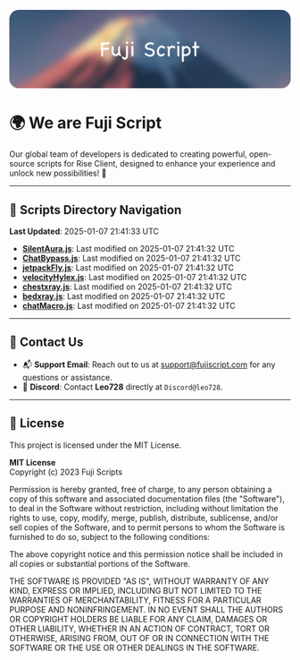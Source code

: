 ![Banner](.github/b.webp)

# 🌍 **We are Fuji Script**

Our global team of developers is dedicated to creating powerful, open-source scripts for Rise Client, designed to enhance your experience and unlock new possibilities! 🌟

---
<!-- SCRIPTS_NAVIGATION_START -->
## 📂 **Scripts Directory Navigation**

**Last Updated**: 2025-01-07 21:41:33 UTC

- **[SilentAura.js](scripts/SilentAura.js)**: Last modified on 2025-01-07 21:41:32 UTC
- **[ChatBypass.js](scripts/ChatBypass.js)**: Last modified on 2025-01-07 21:41:32 UTC
- **[jetpackFly.js](scripts/jetpackFly.js)**: Last modified on 2025-01-07 21:41:32 UTC
- **[velocityHylex.js](scripts/velocityHylex.js)**: Last modified on 2025-01-07 21:41:32 UTC
- **[chestxray.js](scripts/chestxray.js)**: Last modified on 2025-01-07 21:41:32 UTC
- **[bedxray.js](scripts/bedxray.js)**: Last modified on 2025-01-07 21:41:32 UTC
- **[chatMacro.js](scripts/chatMacro.js)**: Last modified on 2025-01-07 21:41:32 UTC

<!-- SCRIPTS_NAVIGATION_END -->

---

## 💬 **Contact Us**  
- 📬 **Support Email**: Reach out to us at [support@fujiscript.com](mailto:support@fujiscript.com) for any questions or assistance.  
- 💬 **Discord**: Contact **Leo728** directly at `Discord@leo728`.

---

## 📜 **License**

This project is licensed under the MIT License.  

**MIT License**  
Copyright (c) 2023 Fuji Scripts  

Permission is hereby granted, free of charge, to any person obtaining a copy of this software and associated documentation files (the "Software"), to deal in the Software without restriction, including without limitation the rights to use, copy, modify, merge, publish, distribute, sublicense, and/or sell copies of the Software, and to permit persons to whom the Software is furnished to do so, subject to the following conditions:  

The above copyright notice and this permission notice shall be included in all copies or substantial portions of the Software.  

THE SOFTWARE IS PROVIDED "AS IS", WITHOUT WARRANTY OF ANY KIND, EXPRESS OR IMPLIED, INCLUDING BUT NOT LIMITED TO THE WARRANTIES OF MERCHANTABILITY, FITNESS FOR A PARTICULAR PURPOSE AND NONINFRINGEMENT. IN NO EVENT SHALL THE AUTHORS OR COPYRIGHT HOLDERS BE LIABLE FOR ANY CLAIM, DAMAGES OR OTHER LIABILITY, WHETHER IN AN ACTION OF CONTRACT, TORT OR OTHERWISE, ARISING FROM, OUT OF OR IN CONNECTION WITH THE SOFTWARE OR THE USE OR OTHER DEALINGS IN THE SOFTWARE.  
